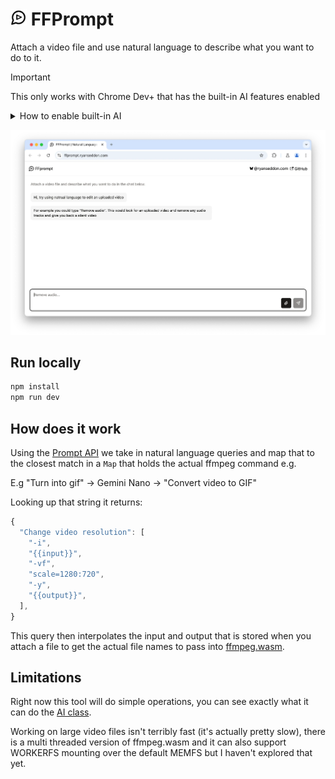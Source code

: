 # <img src="public/logo.svg" width="26px" /> FFPrompt

Attach a video file and use natural language to describe what you want to do to it.

> [!IMPORTANT]
> This only works with Chrome Dev+ that has the built-in AI features enabled

<details>
  <summary>How to enable built-in AI</summary>
  <ol>
    <li><strong>Install Chrome Dev</strong>: Ensure you have version 127. [Download Chrome Dev](https://google.com/chrome/dev/).</li>
    <li>Check that you’re on 127.0.6512.0 or above</li>
    <li>Enable two flags:
      <ul>
        <li>chrome://flags/#optimization-guide-on-device-model - BypassPerfRequirement</li>
        <li>chrome://flags/#prompt-api-for-gemini-nano - Enabled</li>
      </ul>
    </li>
    <li>Relaunch Chrome</li>
    <li>Navigate to chrome://components</li>
    <li>Check that Optimization Guide On Device Model is downloading or force download if not
    Might take a few minutes for this component to even appear</li>
    <li>Open dev tools and type <code>(await ai.languageModel.capabilities()).available</code>, should return "readily" when all good</li>
  </ol>
</details>

![Screenshot of FFprompt UI](public/screenshot.webp)

## Run locally

```bash
npm install
npm run dev
```

## How does it work

Using the [Prompt API](https://github.com/explainers-by-googlers/prompt-api) we take in natural language queries and map that to the closest match in a `Map` that holds the actual ffmpeg command e.g.

E.g "Turn into gif" -> Gemini Nano -> "Convert video to GIF"

Looking up that string it returns:

```js
{
  "Change video resolution": [
    "-i",
    "{{input}}",
    "-vf",
    "scale=1280:720",
    "-y",
    "{{output}}",
  ],
}
```

This query then interpolates the input and output that is stored when you attach a file to get the actual file names to pass into [ffmpeg.wasm](https://github.com/ffmpegwasm/ffmpeg.wasm).

## Limitations

Right now this tool will do simple operations, you can see exactly what it can do the [AI class](https://github.com/ryanseddon/FFprompt/blob/3d72a627171239db7c6de901d05c1b33e4baf5d3/src/lib/AI.ts#L20-L99).

Working on large video files isn't terribly fast (it's actually pretty slow), there is a multi threaded version of ffmpeg.wasm and it can also support WORKERFS mounting over the default MEMFS but I haven't explored that yet.
